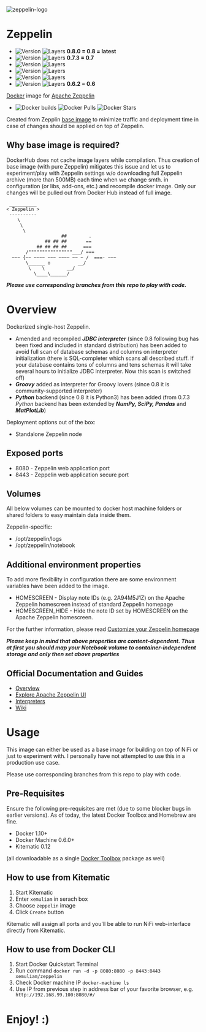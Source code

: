 ![zeppelin-logo](https://s29.postimg.org/9j5narjvr/zeppelin_logo_uni_500.png)

# Zeppelin

- ![Version](https://images.microbadger.com/badges/version/xemuliam/zeppelin:0.8.0.svg) ![Layers](https://images.microbadger.com/badges/image/xemuliam/zeppelin-base:0.8.0.svg) __0.8.0 = 0.8 = latest__
- ![Version](https://images.microbadger.com/badges/version/xemuliam/zeppelin:0.7.3.svg) ![Layers](https://images.microbadger.com/badges/image/xemuliam/zeppelin-base:0.7.3.svg) __0.7.3 = 0.7__
- ![Version](https://images.microbadger.com/badges/version/xemuliam/zeppelin:0.7.2.svg) ![Layers](https://images.microbadger.com/badges/image/xemuliam/zeppelin-base:0.7.2.svg)
- ![Version](https://images.microbadger.com/badges/version/xemuliam/zeppelin:0.7.1.svg) ![Layers](https://images.microbadger.com/badges/image/xemuliam/zeppelin-base:0.7.1.svg)
- ![Version](https://images.microbadger.com/badges/version/xemuliam/zeppelin:0.7.0.svg) ![Layers](https://images.microbadger.com/badges/image/xemuliam/zeppelin-base:0.7.0.svg)
- ![Version](https://images.microbadger.com/badges/version/xemuliam/zeppelin:0.6.2.svg) ![Layers](https://images.microbadger.com/badges/image/xemuliam/zeppelin-base:0.6.2.svg) __0.6.2 = 0.6__

[Docker](https://www.docker.com/what-docker) image for [Apache Zeppelin](http://zeppelin.apache.org)

- ![Docker builds](https://img.shields.io/docker/automated/xemuliam/zeppelin.svg) ![Docker Pulls](https://img.shields.io/docker/pulls/xemuliam/zeppelin.svg) ![Docker Stars](https://img.shields.io/docker/stars/xemuliam/zeppelin.svg)
 
Created from Zepplin [base image](https://hub.docker.com/r/xemuliam/zeppelin-base) to minimize traffic and deployment time in case of changes should be applied on top of Zeppelin.

## Why base image is required?

DockerHub does not cache image layers while compilation. Thus creation of base image (with pure Zeppelin) mitigates this issue and let us to experiment/play with Zeppelin settings w/o downloading full Zeppelin archive (more than 500MB) each time when we change smth. in configuration (or libs, add-ons, etc.) and recompile docker image. Only our changes will be pulled out from Docker Hub instead of full image.

```
 __________
< Zeppelin >
 ----------
    \
     \
      \
                    ##        .
              ## ## ##       ==
           ## ## ## ##      ===
       /""""""""""""""""___/ ===
  ~~~ {~~ ~~~~ ~~~ ~~~~ ~~ ~ /  ===- ~~~
       \______ o          __/
        \    \        __/
          \____\______/
```
  

*__Please use corresponding branches from this repo to play with code.__*


# Overview

Dockerized single-host Zeppelin.  
- Amended and recompiled __*JDBC interpreter*__ (since 0.8 following bug has been fixed and included in standard distribution) has been added to avoid full scan of database schemas and columns on interpreter initialization (there is SQL-completer which scans all described stuff. If your database contains tons of columns and tens schemas it will take several hours to initialize JDBC interpreter. Now this scan is switched off)
- __*Groovy*__ added as interpreter for Groovy lovers (since 0.8 it is community-supported interpreter)
- __*Python*__ backend (since 0.8 it is Python3) has been added (from 0.7.3 *Python* backend has been extended by __*NumPy, SciPy, Pandas*__ and __*MatPlotLib*__)

Deployment options out of the box:
- Standalone Zeppelin node


## Exposed ports

- 8080 - Zeppelin web application port
- 8443 - Zeppelin web application secure port


## Volumes

All below volumes can be mounted to docker host machine folders or shared folders to easy maintain data inside them. 

Zeppelin-specific:
- /opt/zeppelin/logs
- /opt/zeppelin/notebook


## Additional environment properties

To add more flexibility in configuration there are some environment variables have been added to the image.  

- HOMESCREEN - Display note IDs (e.g. 2A94M5J1Z) on the Apache Zeppelin homescreen instead of standard Zeppelin homepage
- HOMESCREEN_HIDE - Hide the note ID set by HOMESCREEN on the Apache Zeppelin homescreen.

For the further information, please read [Customize your Zeppelin homepage](http://zeppelin.apache.org/docs/0.7.0/manual/notebookashomepage.html)

__*Please keep in mind that above properties are content-dependent. Thus at first you should map your Notebook volume to container-independent storage and only then set above properties*__


## Official Documentation and Guides

- [Overview](http://zeppelin.apache.org/docs/0.7.0/)
- [Explore Apache Zeppelin UI](http://zeppelin.apache.org/docs/0.7.0/quickstart/explorezeppelinui.html)
- [Interpreters](http://zeppelin.apache.org/docs/0.7.0/manual/interpreters.html)
- [Wiki](https://cwiki.apache.org/confluence/display/ZEPPELIN/Zeppelin+Home)


# Usage

This image can either be used as a base image for building on top of NiFi or just to experiment with. I personally have not attempted to use this in a production use case.

Please use corresponding branches from this repo to play with code.


## Pre-Requisites
Ensure the following pre-requisites are met (due to some blocker bugs in earlier versions). As of today, the latest Docker Toolbox and Homebrew are fine.

- Docker 1.10+
- Docker Machine 0.6.0+
- Kitematic 0.12

(all downloadable as a single [Docker Toolbox](https://www.docker.com/products/docker-toolbox) package as well)


## How to use from Kitematic

1. Start Kitematic
2. Enter `xemuliam` in serach box
3. Choose `zeppelin` image
4. Click `Create` button

Kitematic will assign all ports and you'll be able to run NiFi web-interface directly from Kitematic.


## How to use from Docker CLI

1. Start Docker Quickstart Terminal
2. Run command  `docker run -d -p 8080:8080 -p 8443:8443 xemuliam/zeppelin`
3. Check Docker machine IP  `docker-machine ls`
4. Use IP from previous step in address bar of your favorite browser, e.g. ` http://192.168.99.100:8080/#/`

# Enjoy! :)
